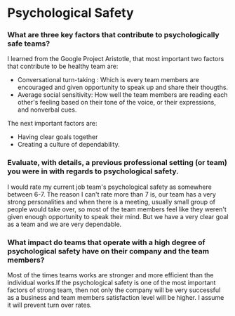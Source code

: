 # Psychological Safety

### What are three key factors that contribute to psychologically safe teams?

I learned from the Google Project Aristotle, that most important two factors that contribute to be healthy team are: 
- Conversational turn-taking : Which is every team members are encouraged and given opportunity to speak up and share their thougths. 
- Average social sensitivity: How well the team members are reading each other's feeling based on their tone of the voice, or their expressions, and nonverbal cues. 

The next important factors are: 
- Having clear goals together
- Creating a culture of dependability. 

### Evaluate, with details, a previous professional setting (or team) you were in with regards to psychological safety.

I would rate my current job team's psychological safety as somewhere between 6-7. The reason I can't rate more than 7 is, our team has a very strong personalities and when there is a meeting, usually small group of people would take over, so most of the team members feel like they weren't given enough opportunity to speak their mind. But we have a very clear goal as a team and we are very dependable. 

### What impact do teams that operate with a high degree of psychological safety have on their company and the team members?

Most of the times teams works are stronger and more efficient than the individual works.If the psychological safety is one of the most important factors of strong team, then not only the company will be very successful as a business and team members satisfaction level will be higher. I assume it will prevent turn over rates. 
